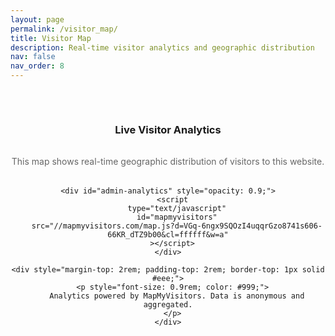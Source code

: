 ```yaml
---
layout: page
permalink: /visitor_map/
title: Visitor Map
description: Real-time visitor analytics and geographic distribution
nav: false
nav_order: 8
---
```


<div class="visitor-analytics" style="text-align: center; padding: 2rem 0;">
  <div id="visitor-map-container" style="margin: 0 auto; max-width: 1000px;">
    <h3 style="margin-bottom: 2rem;">Live Visitor Analytics</h3>
    <p style="color: #666; margin-bottom: 2rem;">
      This map shows real-time geographic distribution of visitors to this website.
    </p>
    
    <div id="admin-analytics" style="opacity: 0.9;">
      <script
        type="text/javascript"
        id="mapmyvisitors"
        src="//mapmyvisitors.com/map.js?d=VGq-6ngx9SQOzI4uqqrGzo8741s606-66KR_dTZ9b00&cl=ffffff&w=a"
      ></script>
    </div>
    
    <div style="margin-top: 2rem; padding-top: 2rem; border-top: 1px solid #eee;">
      <p style="font-size: 0.9rem; color: #999;">
        Analytics powered by MapMyVisitors. Data is anonymous and aggregated.
      </p>
    </div>
  </div>
</div>